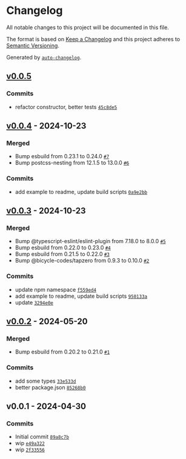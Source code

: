 # Changelog

All notable changes to this project will be documented in this file.

The format is based on [Keep a Changelog](https://keepachangelog.com/en/1.0.0/)
and this project adheres to [Semantic Versioning](https://semver.org/spec/v2.0.0.html).

Generated by [`auto-changelog`](https://github.com/CookPete/auto-changelog).

## [v0.0.5](https://github.com/substrate-system/progress-indicator/compare/v0.0.4...v0.0.5)

### Commits

- refactor constructor, better tests [`45c8de5`](https://github.com/substrate-system/progress-indicator/commit/45c8de55f1c75fe028898f3d220da0f481242768)

## [v0.0.4](https://github.com/substrate-system/progress-indicator/compare/v0.0.3...v0.0.4) - 2024-10-23

### Merged

- Bump esbuild from 0.23.1 to 0.24.0 [`#7`](https://github.com/substrate-system/progress-indicator/pull/7)
- Bump postcss-nesting from 12.1.5 to 13.0.0 [`#6`](https://github.com/substrate-system/progress-indicator/pull/6)

### Commits

- add example to readme, update build scripts [`0a9e2bb`](https://github.com/substrate-system/progress-indicator/commit/0a9e2bb0c53cce0d8422b6edd1d4610d0b4f51d8)

## [v0.0.3](https://github.com/substrate-system/progress-indicator/compare/v0.0.2...v0.0.3) - 2024-10-23

### Merged

- Bump @typescript-eslint/eslint-plugin from 7.18.0 to 8.0.0 [`#5`](https://github.com/substrate-system/progress-indicator/pull/5)
- Bump esbuild from 0.22.0 to 0.23.0 [`#4`](https://github.com/substrate-system/progress-indicator/pull/4)
- Bump esbuild from 0.21.5 to 0.22.0 [`#3`](https://github.com/substrate-system/progress-indicator/pull/3)
- Bump @bicycle-codes/tapzero from 0.9.3 to 0.10.0 [`#2`](https://github.com/substrate-system/progress-indicator/pull/2)

### Commits

- update npm namespace [`f559ed4`](https://github.com/substrate-system/progress-indicator/commit/f559ed4f03a2cf73de5ab826e9febf7273e0274a)
- add example to readme, update build scripts [`950133a`](https://github.com/substrate-system/progress-indicator/commit/950133a5877778c27e60432b23296a216aebc0c1)
- update [`3294e0e`](https://github.com/substrate-system/progress-indicator/commit/3294e0e73b8fa133f29ffbb5f879b5c42fb2d2b9)

## [v0.0.2](https://github.com/substrate-system/progress-indicator/compare/v0.0.1...v0.0.2) - 2024-05-20

### Merged

- Bump esbuild from 0.20.2 to 0.21.0 [`#1`](https://github.com/substrate-system/progress-indicator/pull/1)

### Commits

- add some types [`33e533d`](https://github.com/substrate-system/progress-indicator/commit/33e533d8fa6bd057b74a40c7f4eee0afe8b9ab90)
- better package.json [`85268b0`](https://github.com/substrate-system/progress-indicator/commit/85268b0249ce5f7c6e21e2fff8c36f07e02ec292)

## v0.0.1 - 2024-04-30

### Commits

- Initial commit [`89a8c7b`](https://github.com/substrate-system/progress-indicator/commit/89a8c7bc768951afa97160e0c8f810c02ddf1031)
- wip [`e49a322`](https://github.com/substrate-system/progress-indicator/commit/e49a3228a16dfd0a03face884d8b81cbd055a249)
- wip [`2f33556`](https://github.com/substrate-system/progress-indicator/commit/2f3355667ba1d208bd98f2c5509c6f1bf370d6fb)
